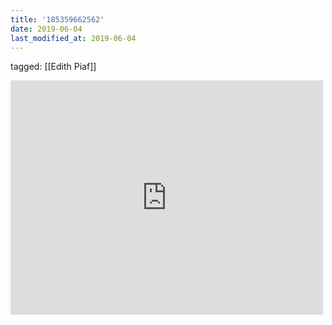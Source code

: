 ```yaml
---
title: '185359662562'
date: 2019-06-04
last_modified_at: 2019-06-04
---
```

tagged: [[Edith Piaf]]
<iframe allow="accelerometer; autoplay; clipboard-write; encrypted-media; gyroscope; picture-in-picture" allowfullscreen="" frameborder="0" height="375" id="youtube_iframe" src="https://www.youtube.com/embed/JKPvx38D4GM?feature=oembed&amp;enablejsapi=1&amp;origin=https://safe.txmblr.com&amp;wmode=opaque" width="500"></iframe>